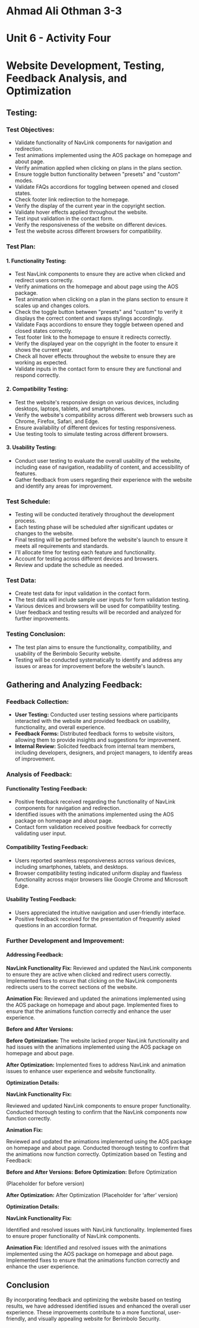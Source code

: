 # Ahmad Ali Othman 3-3

# Unit 6 - Activity Four

# Website Development, Testing, Feedback Analysis, and Optimization

## Testing:

### Test Objectives:

-   Validate functionality of NavLink components for navigation and redirection.
-   Test animations implemented using the AOS package on homepage and about page.
-   Verify animation applied when clicking on plans in the plans section.
-   Ensure toggle button functionality between "presets" and "custom" modes.
-   Validate FAQs accordions for toggling between opened and closed states.
-   Check footer link redirection to the homepage.
-   Verify the display of the current year in the copyright section.
-   Validate hover effects applied throughout the website.
-   Test input validation in the contact form.
-   Verify the responsiveness of the website on different devices.
-   Test the website across different browsers for compatibility.

### Test Plan:

#### 1. Functionality Testing:

-   Test NavLink components to ensure they are active when clicked and redirect users correctly.
-   Verify animations on the homepage and about page using the AOS package.
-   Test animation when clicking on a plan in the plans section to ensure it scales up and changes colors.
-   Check the toggle button between "presets" and "custom" to verify it displays the correct content and swaps stylings accordingly.
-   Validate Faqs accordions to ensure they toggle between opened and closed states correctly.
-   Test footer link to the homepage to ensure it redirects correctly.
-   Verify the displayed year on the copyright in the footer to ensure it shows the current year.
-   Check all hover effects throughout the website to ensure they are working as expected.
-   Validate inputs in the contact form to ensure they are functional and respond correctly.

#### 2. Compatibility Testing:

-   Test the website's responsive design on various devices, including desktops, laptops, tablets, and smartphones.
-   Verify the website's compatibility across different web browsers such as Chrome, Firefox, Safari, and Edge.
-   Ensure availability of different devices for testing responsiveness.
-   Use testing tools to simulate testing across different browsers.

#### 3. Usability Testing:

-   Conduct user testing to evaluate the overall usability of the website, including ease of navigation, readability of content, and accessibility of features.
-   Gather feedback from users regarding their experience with the website and identify any areas for improvement.

### Test Schedule:

-   Testing will be conducted iteratively throughout the development process.
-   Each testing phase will be scheduled after significant updates or changes to the website.
-   Final testing will be performed before the website's launch to ensure it meets all requirements and standards.
-   I'll allocate time for testing each feature and functionality.
-   Account for testing across different devices and browsers.
-   Review and update the schedule as needed.

### Test Data:

-   Create test data for input validation in the contact form.
-   The test data will include sample user inputs for form validation testing.
-   Various devices and browsers will be used for compatibility testing.
-   User feedback and testing results will be recorded and analyzed for further improvements.

### Testing Conclusion:

-   The test plan aims to ensure the functionality, compatibility, and usability of the Berimbolo Security website.
-   Testing will be conducted systematically to identify and address any issues or areas for improvement before the website's launch.

## Gathering and Analyzing Feedback:

### Feedback Collection:

-   **User Testing:** Conducted user testing sessions where participants interacted with the website and provided feedback on usability, functionality, and overall experience.
-   **Feedback Forms:** Distributed feedback forms to website visitors, allowing them to provide insights and suggestions for improvement.
-   **Internal Review:** Solicited feedback from internal team members, including developers, designers, and project managers, to identify areas of improvement.

### Analysis of Feedback:

#### Functionality Testing Feedback:

-   Positive feedback received regarding the functionality of NavLink components for navigation and redirection.
-   Identified issues with the animations implemented using the AOS package on homepage and about page.
-   Contact form validation received positive feedback for correctly validating user input.

#### Compatibility Testing Feedback:

-   Users reported seamless responsiveness across various devices, including smartphones, tablets, and desktops.
-   Browser compatibility testing indicated uniform display and flawless functionality across major browsers like Google Chrome and Microsoft Edge.

#### Usability Testing Feedback:

-   Users appreciated the intuitive navigation and user-friendly interface.
-   Positive feedback received for the presentation of frequently asked questions in an accordion format.

### Further Development and Improvement:

#### Addressing Feedback:

**NavLink Functionality Fix:**
Reviewed and updated the NavLink components to ensure they are active when clicked and redirect users correctly.
Implemented fixes to ensure that clicking on the NavLink components redirects users to the correct sections of the website.

**Animation Fix:**
Reviewed and updated the animations implemented using the AOS package on homepage and about page.
Implemented fixes to ensure that the animations function correctly and enhance the user experience.

**Before and After Versions:**

**Before Optimization:** The website lacked proper NavLink functionality and had issues with the animations implemented using the AOS package on homepage and about page.

**After Optimization:** Implemented fixes to address NavLink and animation issues to enhance user experience and website functionality.

**Optimization Details:**

**NavLink Functionality Fix:**

Reviewed and updated NavLink components to ensure proper functionality.
Conducted thorough testing to confirm that the NavLink components now function correctly.

**Animation Fix:**

Reviewed and updated the animations implemented using the AOS package on homepage and about page.
Conducted thorough testing to confirm that the animations now function correctly.
Optimization based on Testing and Feedback:

**Before and After Versions:**
**Before Optimization:** Before Optimization

(Placeholder for before version)

**After Optimization:** After Optimization (Placeholder for ‘after’ version)

**Optimization Details:**

**NavLink Functionality Fix:**

Identified and resolved issues with NavLink functionality.
Implemented fixes to ensure proper functionality of NavLink components.

**Animation Fix:**
Identified and resolved issues with the animations implemented using the AOS package on homepage and about page.
Implemented fixes to ensure that the animations function correctly and enhance the user experience.

## Conclusion

By incorporating feedback and optimizing the website based on testing results, we have addressed identified issues and enhanced the overall user experience. These improvements contribute to a more functional, user-friendly, and visually appealing website for Berimbolo Security.
